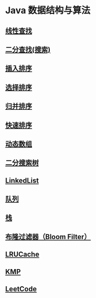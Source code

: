 # Java 数据结构与算法

## [线性查找](./LineSearch/src/LinerSearch.java)

## [二分查找(搜索)](./BinarySearch/BinarySearch.java)

## [插入排序](./InsertSort/src/InsertSort.java)

## [选择排序](./SelectSort/src/SelectionSort.java)

## [归并排序](./MergeSort/MergeSort.java)

## [快速排序](./QuickSort/QuickSort.java)

## [动态数组](./array/src/Array.java)

## [二分搜索树](./BinarySearchTree/BinarySearchTree.java)

## [LinkedList](./LinkedList/LinkedList.java)

## [队列](./queue/ArrayQeueue.java)

## [栈](./stack/ArrayStack.java)

## [布隆过滤器（Bloom Filter）](./Bloomfilter/Bloomfilter.java)

## [LRUCache](./LRUCache/LRUCache.java)

## [KMP](./KMP/KMP.java)

## [LeetCode](./LeetCode)
